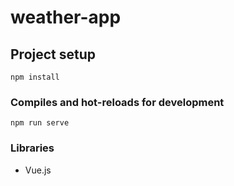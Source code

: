 # weather-app

## Project setup
```
npm install
```

### Compiles and hot-reloads for development
```
npm run serve
```

### Libraries
- Vue.js
